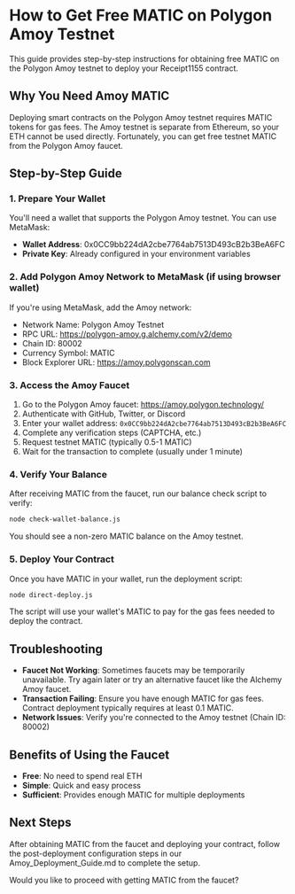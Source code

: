 # How to Get Free MATIC on Polygon Amoy Testnet

This guide provides step-by-step instructions for obtaining free MATIC on the Polygon Amoy testnet to deploy your Receipt1155 contract.

## Why You Need Amoy MATIC

Deploying smart contracts on the Polygon Amoy testnet requires MATIC tokens for gas fees. The Amoy testnet is separate from Ethereum, so your ETH cannot be used directly. Fortunately, you can get free testnet MATIC from the Polygon Amoy faucet.

## Step-by-Step Guide

### 1. Prepare Your Wallet

You'll need a wallet that supports the Polygon Amoy testnet. You can use MetaMask:

- **Wallet Address**: 0x0CC9bb224dA2cbe7764ab7513D493cB2b3BeA6FC
- **Private Key**: Already configured in your environment variables

### 2. Add Polygon Amoy Network to MetaMask (if using browser wallet)

If you're using MetaMask, add the Amoy network:
- Network Name: Polygon Amoy Testnet
- RPC URL: https://polygon-amoy.g.alchemy.com/v2/demo
- Chain ID: 80002
- Currency Symbol: MATIC
- Block Explorer URL: https://amoy.polygonscan.com

### 3. Access the Amoy Faucet

1. Go to the Polygon Amoy faucet: https://amoy.polygon.technology/
2. Authenticate with GitHub, Twitter, or Discord
3. Enter your wallet address: `0x0CC9bb224dA2cbe7764ab7513D493cB2b3BeA6FC`
4. Complete any verification steps (CAPTCHA, etc.)
5. Request testnet MATIC (typically 0.5-1 MATIC)
6. Wait for the transaction to complete (usually under 1 minute)

### 4. Verify Your Balance

After receiving MATIC from the faucet, run our balance check script to verify:

```bash
node check-wallet-balance.js
```

You should see a non-zero MATIC balance on the Amoy testnet.

### 5. Deploy Your Contract

Once you have MATIC in your wallet, run the deployment script:

```bash
node direct-deploy.js
```

The script will use your wallet's MATIC to pay for the gas fees needed to deploy the contract.

## Troubleshooting

- **Faucet Not Working**: Sometimes faucets may be temporarily unavailable. Try again later or try an alternative faucet like the Alchemy Amoy faucet.
- **Transaction Failing**: Ensure you have enough MATIC for gas fees. Contract deployment typically requires at least 0.1 MATIC.
- **Network Issues**: Verify you're connected to the Amoy testnet (Chain ID: 80002)

## Benefits of Using the Faucet

- **Free**: No need to spend real ETH
- **Simple**: Quick and easy process
- **Sufficient**: Provides enough MATIC for multiple deployments

## Next Steps

After obtaining MATIC from the faucet and deploying your contract, follow the post-deployment configuration steps in our Amoy_Deployment_Guide.md to complete the setup.

Would you like to proceed with getting MATIC from the faucet?